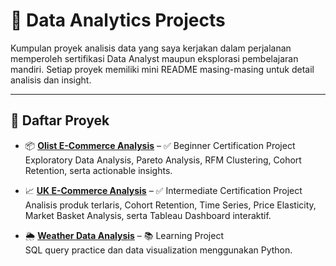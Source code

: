 # 📂 Data Analytics Projects

Kumpulan proyek analisis data yang saya kerjakan dalam perjalanan memperoleh sertifikasi Data Analyst maupun eksplorasi pembelajaran mandiri. Setiap proyek memiliki mini README masing-masing untuk detail analisis dan insight.  

---

## 📌 Daftar Proyek

- 📦 **[Olist E-Commerce Analysis](Olist-Sales-Analysis/README.md)** – ✅ Beginner Certification Project  
  Exploratory Data Analysis, Pareto Analysis, RFM Clustering, Cohort Retention, serta actionable insights.  

- 📈 **[UK E-Commerce Analysis](uk-ecommerce-analysis/README.md)** – ✅ Intermediate Certification Project  
  Analisis produk terlaris, Cohort Retention, Time Series, Price Elasticity, Market Basket Analysis, serta Tableau Dashboard interaktif.  

- 🌦️ **[Weather Data Analysis](weather-analysis/README.md)** – 📚 Learning Project  
  SQL query practice dan data visualization menggunakan Python.  
